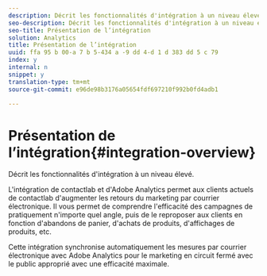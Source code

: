 ```yaml
---
description: Décrit les fonctionnalités d'intégration à un niveau élevé.
seo-description: Décrit les fonctionnalités d'intégration à un niveau élevé.
seo-title: Présentation de l’intégration
solution: Analytics
title: Présentation de l’intégration
uuid: ffa 95 b 00-a 7 b 5-434 a -9 dd 4-d 1 d 383 dd 5 c 79
index: y
internal: n
snippet: y
translation-type: tm+mt
source-git-commit: e96de98b3176a05654fdf697210f992b0fd4adb1

---
```



# Présentation de l’intégration{#integration-overview}

Décrit les fonctionnalités d'intégration à un niveau élevé.

L'intégration de contactlab et d'Adobe Analytics permet aux clients actuels de contactlab d'augmenter les retours du marketing par courrier électronique. Il vous permet de comprendre l'efficacité des campagnes de pratiquement n'importe quel angle, puis de le reproposer aux clients en fonction d'abandons de panier, d'achats de produits, d'affichages de produits, etc.

Cette intégration synchronise automatiquement les mesures par courrier électronique avec Adobe Analytics pour le marketing en circuit fermé avec le public approprié avec une efficacité maximale.
